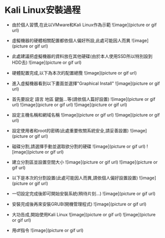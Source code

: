 # Kali Linux安裝過程

+ 由於個人習慣,在此以VMware和Kali Linux作為示範
![image](picture or gif url)

+ 虛擬機器的硬體相關配置都依個人偏好所設,此處可能因人而異
![image](picture or gif url)

+ 此處建議把虛擬機器的資料放在其他硬碟(由於本人使用SSD所以特別設到HDD去)
![image](picture or gif url)

+ 硬體配置完成,以下為本次的配置總攬
![image](picture or gif url)

+ 進入虛擬機器看到以下畫面並選擇"Graphical Install"
![image](picture or gif url)

+ 首先要設定 語言 地區 鍵盤...等(請依個人篇好設置)
![image](picture or gif url)
![image](picture or gif url)
![image](picture or gif url)

+ 設定主機名稱和網域名稱
![image](picture or gif url)
![image](picture or gif url)

+ 設定使用者和root的密碼(此處重要攸關系統安全,請妥善設置)
![image](picture or gif url)

+ 磁碟分割,請選擇手動並選取欲分割的硬碟
![image](picture or gif url)
![image](picture or gif url)

+ 建立分割區並設置空間大小
![image](picture or gif url)
![image](picture or gif url)

+ 以下是本次的分割設置(此處可能因人而異,請依個人偏好設置設置)
![image](picture or gif url)

+ 一切設定完成後即可開始安裝系統(稍待片刻...)
![image](picture or gif url)

+ 安裝完成後再來安裝GRUB(開機管理程式)
![image](picture or gif url)

+ 大功告成,開始使用Kali Linux
![image](picture or gif url)
![image](picture or gif url)

+ 用df指令
![image](picture or gif url)










